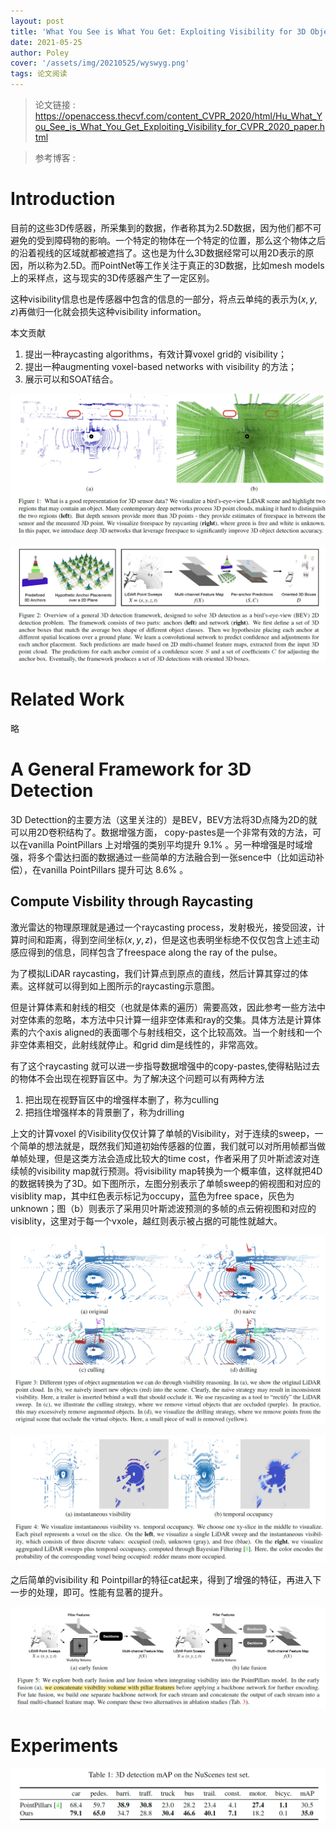 ```yaml
---
layout: post
title: 'What You See is What You Get: Exploiting Visibility for 3D Object Detection'
date: 2021-05-25
author: Poley
cover: '/assets/img/20210525/wyswyg.png'
tags: 论文阅读
---
```


> 论文链接 : https://openaccess.thecvf.com/content_CVPR_2020/html/Hu_What_You_See_is_What_You_Get_Exploiting_Visibility_for_CVPR_2020_paper.html

> 参考博客 :

# Introduction
目前的这些3D传感器，所采集到的数据，作者称其为2.5D数据，因为他们都不可避免的受到障碍物的影响。一个特定的物体在一个特定的位置，那么这个物体之后的沿着视线的区域就都被遮挡了。这也是为什么3D数据经常可以用2D表示的原因，所以称为2.5D。而PointNet等工作关注于真正的3D数据，比如mesh models上的采样点，这与现实的3D传感器产生了一定区别。

这种visibility信息也是传感器中包含的信息的一部分，将点云单纯的表示为$(x,y,z)$再做归一化就会损失这种visibility information。

本文贡献
1. 提出一种raycasting algorithms，有效计算voxel grid的 visibility；
2. 提出一种augmenting voxel-based networks with visibility 的方法；
3. 展示可以和SOAT结合。

![raycasting](/assets/img/20210525/WYSWYGF1.png)

![3D检测方法总体框架](/assets/img/20210525/WYSWYGF2.png)

# Related Work

略

# A General Framework for 3D Detection

3D Detecttion的主要方法（这里关注的）是BEV，BEV方法将3D点降为2D的就可以用2D卷积结构了。数据增强方面， copy-pastes是一个非常有效的方法，可以在vanilla PointPillars 上对增强的类别平均提升 9.1% 。另一种增强是时域增强，将多个雷达扫面的数据通过一些简单的方法融合到一张sence中（比如运动补偿），在vanilla PointPillars 提升可达 8.6% 。

## Compute Visbility through Raycasting

激光雷达的物理原理就是通过一个raycasting process，发射极光，接受回波，计算时间和距离，得到空间坐标$(x,y,z)$，但是这也表明坐标绝不仅仅包含上述主动感应得到的信息，同样包含了freespace along the ray of the pulse。

为了模拟LiDAR raycasting，我们计算点到原点的直线，然后计算其穿过的体素。这样就可以得到如上图所示的raycasting示意图。

但是计算体素和射线的相交（也就是体素的遍历）需要高效，因此参考一些方法中对空体素的忽略，本方法中只计算一组非空体素和ray的交集。具体方法是计算体素的六个axis aligned的表面哪个与射线相交，这个比较高效。当一个射线和一个非空体素相交，此射线就停止。和grid dim是线性的，非常高效。

有了这个raycasting 就可以进一步指导数据增强中的copy-pastes,使得粘贴过去的物体不会出现在视野盲区中。为了解决这个问题可以有两种方法

1. 把出现在视野盲区中的增强样本删了，称为culling
2. 把挡住增强样本的背景删了，称为drilling

上文的计算voxel 的Visibility仅仅计算了单帧的Visibility，对于连续的sweep，一个简单的想法就是，既然我们知道初始传感器的位置，我们就可以对所用帧都当做单帧处理，但是这类方法会造成比较大的time cost，作者采用了贝叶斯滤波对连续帧的visibility map就行预测。将visibility map转换为一个概率值，这样就把4D的数据转换为了3D。如下图所示，左图分别表示了单帧sweep的俯视图和对应的visiblity map，其中红色表示标记为occupy，蓝色为free space，灰色为unknown；图（b）则表示了采用贝叶斯滤波预测的多帧的点云俯视图和对应的visiblity，这里对于每一个vxole，越红则表示被占据的可能性就越大。


![3D增强结果对比](/assets/img/20210525/WYSWYGF3.png)

![visibility map](/assets/img/20210525/WYSWYGF4.png)

之后简单的visibility 和 Pointpillar的特征cat起来，得到了增强的特征，再进入下一步的处理，即可。性能有显著的提升。

![ARCH](/assets/img/20210525/WYSWYGF5.png)

# Experiments

![ARCH](/assets/img/20210525/WYSWYGEXP.png)